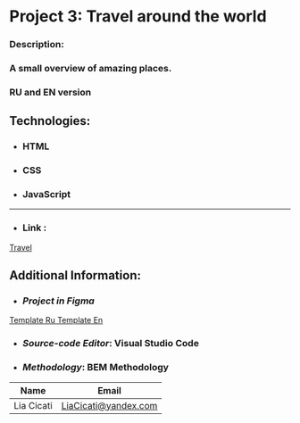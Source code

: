 # Project 3: Travel around the world

### Description:
### A small overview of amazing places. 
### RU and EN version

## Technologies:
* ###	HTML
* ###	CSS
* ###	JavaScript
----
* ### Link : 
[ Travel ](https://liacicati.github.io/russian-travel/)
## Additional Information:
* ### *Project in Figma*
 [ Template Ru ](https://www.figma.com/file/OyRWEjU6wBwRe1hapzQoLx/Sprint-3%3A-Russia-%2F-desktop-%2B-mobile?node-id=28503%3A0)
 [ Template En ](https://www.figma.com/file/xM9rNsdK4iNcFJmDZho3Aw/Sprint-3%3A-From-Portland-to-Portland-%2F-desktop-%2B-mobile?node-id=6829%3A2)
* ###	*Source-code Editor*:  Visual Studio Code
* ###	*Methodology*: BEM Methodology



| Name        | Email                |
| ----------- | -------------------- |
| Lia Cicati  | LiaCicati@yandex.com |

